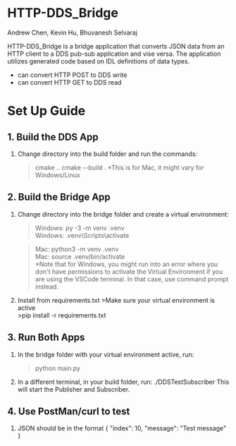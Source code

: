 # HTTP-DDS_Bridge 
Andrew Chen, Kevin Hu, Bhuvanesh Selvaraj

HTTP-DDS_Bridge is a bridge application that converts JSON data from an HTTP client to a DDS pub-sub application and vise versa. The application utilizes generated code based on IDL definitions of data types.
- can convert HTTP POST to DDS write
- can convert HTTP GET to DDS read

# Set Up Guide
## 1. Build the DDS App
  1. Change directory into the build folder and run the commands:
      >cmake ..
      >cmake --build .
    *This is for Mac, it might vary for Windows/Linux
## 2. Build the Bridge App
  1. Change directory into the bridge folder and create a virtual environment:
     >Windows: py -3 -m venv .venv  <br/>
     >Windows: .venv\Scripts\activate  <br/>
    
     >Mac: python3 -m venv .venv  <br/>
     >Mac: source .venv/bin/activate  <br/>
  *Note that for Windows, you might run into an error where you don't have permissions to activate the Virtual Environment if you are using the VSCode terminal. In that case, use     command prompt instead.
  2. Install from requirements.txt
    >Make sure your virtual environment is active<br/>
    >pip install -r requirements.txt
## 3. Run Both Apps
  1. In the bridge folder with your virtual environment active, run:
     >python main.py
  2. In a different terminal, in your build folder, run:
     ./DDSTestSubscriber
  This will start the Publisher and Subscriber.
## 4. Use PostMan/curl to test
  1. JSON should be in the format
    {
      "index": 10,
      "message": "Test message"
    }

